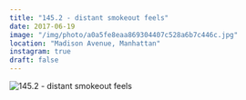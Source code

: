 ```yaml
---
title: "145.2 - distant smokeout feels"
date: 2017-06-19
image: "/img/photo/a0a5fe8eaa869304407c528a6b7c446c.jpg"
location: "Madison Avenue, Manhattan"
instagram: true
draft: false
---
```


![145.2 - distant smokeout feels](/img/photo/a0a5fe8eaa869304407c528a6b7c446c.jpg)
